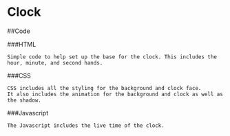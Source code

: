# Clock

##Code

###HTML
```
Simple code to help set up the base for the clock. This includes the hour, minute, and second hands.
```
###CSS
```
CSS includes all the styling for the background and clock face. 
It also includes the animation for the background and clock as well as the shadow.
```
###Javascript
```
The Javascript includes the live time of the clock.
```
